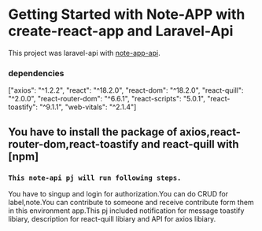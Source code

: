 # Getting Started with Note-APP with create-react-app and Laravel-Api

This project was laravel-api with [note-app-api](https://github.com/leopico/note-app-api).

### dependencies

["axios": "^1.2.2",
"react": "^18.2.0",
"react-dom": "^18.2.0",
"react-quill": "^2.0.0",
"react-router-dom": "^6.6.1",
"react-scripts": "5.0.1",
"react-toastify": "^9.1.1",
"web-vitals": "^2.1.4"]

## You have to install the package of axios,react-router-dom,react-toastify and react-quill with [npm]

### `This note-api pj will run following steps.`

You have to singup and login for authorization.You can do CRUD for label,note.You can contribute to someone and receive contribute form them in this environment app.This pj included notification for message toastify libiary, description for react-quill libiary and API for axios libiary.
